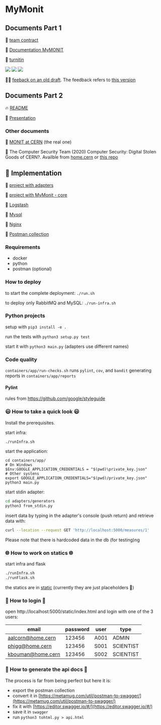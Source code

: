 # MyMonit

## Documents Part 1

📜 [team contract](documents/TeamContract.docx)

🍉 [Documentation MyMONIT](documents/safe-repository.pdf)

🔎 [turnitin](documents/turnitin.pdf)

<img src="https://img.shields.io/badge/Word_count-1013-%230a0"/>
<img src="https://img.shields.io/badge/Content-complete-%230a0"/>
<img src="https://img.shields.io/badge/Turnitin-ok-%230a0"/>

🧑‍🏫 [feeback on an old draft](https://nam11.safelinks.protection.outlook.com/?url=https%3A%2F%2Fkaplanopenlearning.zoom.us%2Frec%2Fshare%2FU3axgeb_Pd2M4ofFlkGgZS63-nBp-KuXP9LDy_Ap_PGQHjvL13K4pHSI5kfAYrq6.y_sNkwmrFAJTR3RO&data=04%7C01%7Ccathryn.peoples%40kaplan.com%7Ca9634329b9364a87bd5508da117aaac3%7C057daf85b1d544cdab7b0a4ce1b29eae%7C0%7C0%7C637841515788167027%7CUnknown%7CTWFpbGZsb3d8eyJWIjoiMC4wLjAwMDAiLCJQIjoiV2luMzIiLCJBTiI6Ik1haWwiLCJXVCI6Mn0%3D%7C3000&sdata=WF7kdU5lxUgIQ36NsIqLIqMb2nC%2Bu0%2FykupHDNCFL90%3D&reserved=0). The feedback refers to [this version](https://github.com/ros101/ssdcs-assignment/blob/d7a013503cfe135dfdf533ff008e088bf9b89e1e/documents/safe-repository.pdf)

## Documents Part 2

🔥 [README](README/README.pdf)

🎁 [Presentation](README/presentation.keynote.pdf)

### Other documents

🎸 [MONIT at CERN](https://www.epj-conferences.org/articles/epjconf/pdf/2019/19/epjconf_chep2018_08031.pdf) (the real one)

🧲 The Computer Security Team (2020) Computer Security: Digital Stolen Goods of CERN?. Availble from [home.cern](https://home.cern/news/news/computing/computer-security-digital-stolen-goods-cern) or [this repo](documents/Computer-Security-Digital-stolen-goods-of-CERN.pdf)

## 🔐 Implementation

🍊 [project with adapters](./adapters)

🍐 [project with MyMonit - core](./containers/app)

🍋 [Logstash](./containers/logstash)

🥦 [Mysql](./containers/mysql)

🥑 [Nginx](./containers/nginx)

🚀 [Postman collection](./postman)

### Requirements

- docker
- python
- postman (optional)

### How to deploy

to start the complete deployment: `./run.sh`

to deploy only RabbitMQ and MySQL: `./run-infra.sh`

### Python projects

setup with `pip3 install -e .`

run the tests with `python3 setup.py test`

start it with `python3 main.py` (adapters use different names)

### Code quality

`containers/app/run-checks.sh` runs `pylint`, `cov`, and `bandit` generating reports in `containers/app/reports`

#### Pylint

rules from https://github.com/google/styleguide

### 😃 How to take a quick look 😃

Install the prerequisites.

start infra:

```bash
./runInfra.sh
```

start the application:
```
cd containers/app/
# On Windows
$Env:GOOGLE_APPLICATION_CREDENTIALS = "$(pwd)\private_key.json"
# Other systens
export GOOGLE_APPLICATION_CREDENTIALS="$(pwd)/private_key.json"
python3 main.py
```

start stdin adapter:

```bash
cd adapters/generators
python3 from_stdin.py
```

insert data by typing in the adapter's console (push return) and retrieve data with:

```bash
curl --location --request GET 'http://localhost:5000/measures/1'
```

Please note that there is hardcoded data in the db (for testing)ng 

### 🌐 How to work on statics 🌐

start infra and flask

```bash
./runInfra.sh
./runFlask.sh
```

the statics are in [static](static) (currently they are just placeholders 💩)

### 👮 How to login 👮

open http://localhost:5000/static/index.html and login with one of the 3 users:

|email            |password|user|type     |
|-----------------|--------|----|---------|
|aalcorn@home.cern|123456  |A001|ADMIN    |
|phigg@home.cern  |123456  |S001|SCIENTIST|
|kbouman@home.cern|123456  |S002|SCIENTIST|
    
### 📒 How to generate the api docs 📒

The process is far from being perfect but here it is:

* export the postman collection
* convert it in [https://metamug.com/util/postman-to-swagger/](https://metamug.com/util/postman-to-swagger/)
* fix it with [https://editor.swagger.io/#/](https://editor.swagger.io/#/)
* save it in `swagger`
* run `python3 tohtml.py > api.html`
